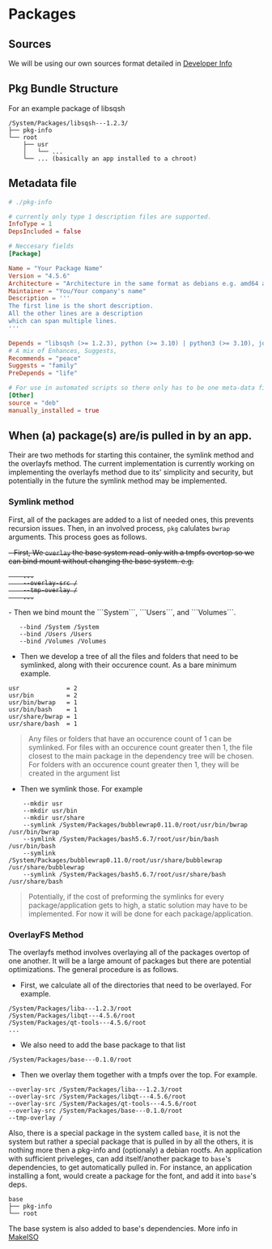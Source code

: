 # Packages

## Sources

We will be using our own sources format detailed in [Developer Info](DeveloperInfo.md)

## Pkg Bundle Structure
For an example package of libsqsh
```
/System/Packages/libsqsh---1.2.3/
├── pkg-info
└── root
	├── usr
	│	└── ...
	└── ... (basically an app installed to a chroot)
```

## Metadata file
```toml
# ./pkg-info

# currently only type 1 description files are supported.
InfoType = 1
DepsIncluded = false

# Neccesary fields
[Package]

Name = "Your Package Name"
Version = "4.5.6"
Architecture = "Architecture in the same format as debians e.g. amd64 arm64 etc."
Maintainer = "You/Your company's name"
Description = '''
The first line is the short description.
All the other lines are a description
which can span multiple lines.
'''

Depends = "libsqsh (>= 1.2.3), python (>= 3.10) | python3 (>= 3.10), joy, happiness, love, etc."
# A mix of Enhances, Suggests,
Recommends = "peace"
Suggests = "family"
PreDepends = "life"

# For use in automated scripts so there only has to be one meta-data file
[Other]
source = "deb"
manually_installed = true
```

## When (a) package(s) are/is pulled in by an app.
Their are two methods for starting this container, the symlink method and the overlayfs method.
The current implementation is currently working on implementing the overlayfs method due to its'
simplicity and security, but potentially in the future the symlink method may be implemented.


### Symlink method
First, all of the packages are added to a list of needed ones, this prevents recursion issues. Then,
in an involved process, ```pkg``` calulates ```bwrap``` arguments. This process goes as follows.

<strike> - First, We ```overlay``` the base system read-only with a tmpfs overtop so we can bind mount without
	changing the base system. e.g.
```
	...
	--overlay-src /
	--tmp-overlay /
	...
```
</strike>
 - Then we bind mount the ```System```, ```Users```, and ```Volumes```.

 ```
	--bind /System /System
	--bind /Users /Users
	--bind /Volumes /Volumes
 ```

 - Then we develop a tree of all the files and folders that need to be symlinked, along with their
	occurence count. As a bare minimum example.

 ```
 usr             = 2
 usr/bin         = 2
 usr/bin/bwrap   = 1
 usr/bin/bash    = 1
 usr/share/bwrap = 1
 usr/share/bash  = 1
 ```
> Any files or folders that have an occurence count of 1 can be symlinked. For files with an occurence
> count greater then 1, the file closest to the main package in the dependency tree will be chosen.
> For folders with an occurence count greater then 1, they will be created in the argument list
 - Then we symlink those. For example

```
	--mkdir usr
	--mkdir usr/bin
	--mkdir usr/share
	--symlink /System/Packages/bubblewrap0.11.0/root/usr/bin/bwrap /usr/bin/bwrap
	--symlink /System/Packages/bash5.6.7/root/usr/bin/bash /usr/bin/bash
	--symlink /System/Packages/bubblewrap0.11.0/root/usr/share/bubblewrap /usr/share/bubblewrap
	--symlink /System/Packages/bash5.6.7/root/usr/share/bash /usr/share/bash
```

> Potentially, if the cost of preforming the symlinks for every package/application gets to high, a
> static solution may have to be implemented. For now it will be done for each package/application.

### OverlayFS Method

The overlayfs method involves overlaying all of the packages overtop of one another. It will be a large amount of
packages but there are potential optimizations. The general procedure is as follows.
 - First, we calculate all of the directories that need to be overlayed. For example.

```
/System/Packages/liba---1.2.3/root
/System/Packages/libqt---4.5.6/root
/System/Packages/qt-tools---4.5.6/root
...
```
 - We also need to add the base package to that list
```
/System/Packages/base---0.1.0/root
```

 - Then we overlay them together with a tmpfs over the top. For example.

```
--overlay-src /System/Packages/liba---1.2.3/root
--overlay-src /System/Packages/libqt---4.5.6/root
--overlay-src /System/Packages/qt-tools---4.5.6/root
--overlay-src /System/Packages/base---0.1.0/root
--tmp-overlay /
```

Also, there is a special package in the system called ```base```, it is not the system but rather
a special package that is pulled in by all the others, it is nothing more then a pkg-info and (optionaly)
a debian rootfs. An application with sufficient priveleges, can add itself/another package to
```base```'s dependencies, to get automatically pulled in. For instance, an application installing a
font, would create a package for the font, and add it into ```base```'s deps.

```
base
├── pkg-info
└── root
```

The base system is also added to base's dependencies. More info in [MakeISO](MakeISO.md)
